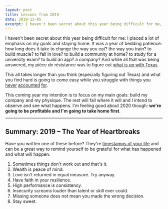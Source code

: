 ```yaml
---
layout: post
title: Lessons from 2019
date: 2019-12-05
excerpt: I haven't been secret about this year being difficult for me, I placed a lot of emphasis on my goals. It was a year of bedding patience...
---
```


I haven't been secret about this year being difficult for me: I placed a lot of emphasis on my goals and staying home. It was a year of bedding patience: how long does it take to change the way you eat? the way you train? to build muscle? to fall in love? to build a community at home? to study for a university exam? to build an app? a company? And while all that was being answered, my pièce de résistance was to figure out <a href="https://www.instagram.com/p/B3RvdWXAzWR/">what is up with Texas</a>.

This all takes longer than you think (especially figuring out Texas) and what you find hard is going to come easy while you struggle with things you <a href="http://helentran.com/theotherharderstuff">never</a> <a href="http://helentran.com/IAPandapple">accounted</a> <a href="http://helentran.com/onemillionheartbreaks">for</a>.

This coming year my intention is to focus on my main goals: build my company and my physique. The rest will fall where it will and I intend to observe and see what happens. I'm feeling good about 2020 though: **we're going to be profitable and I'm going to take home first**.

<hr class="--small">

## Summary: 2019 – The Year of Heartbreaks

Have you written one of these before? They're <a href="http://helentran.com/fouryearsoflessons">timestamps of your life</a> and can be a great way to remind yourself to be grateful for what has happened and what will happen.

1. Sometimes things don't work out and that's it.
2. Wealth is peace of mind.
3. Love isn't returned in equal measure. Try anyway.
4. Have faith in your resilience.
5. High performance is consistency.
6. Insecurity screams louder than talent or skill ever could.
7. Missing someone does not mean you made the wrong decision.
8. Stay sweet.